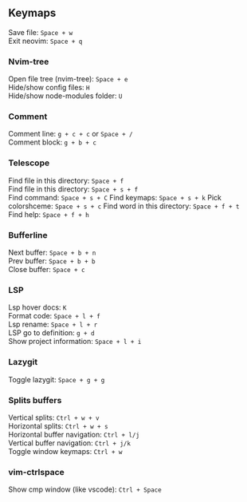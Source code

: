 ## Keymaps

Save file: `Space + w`</br>
Exit neovim: `Space + q`

### Nvim-tree

Open file tree (nvim-tree): `Space + e`</br>
Hide/show config files: `H`</br>
Hide/show node-modules folder: `U`

### Comment

Comment line: `g + c + c` or `Space + /`</br>
Comment block: `g + b + c`

### Telescope

Find file in this directory: `Space + f`</br>
Find file in this directory: `Space + s + f`</br>
Find command: `Space + s + C`
Find keymaps: `Space + s + k`
Pick colorshceme: `Space + s + c`
Find word in this directory: `Space + f + t`</br>
Find help: `Space + f + h`

### Bufferline

Next buffer: `Space + b + n`</br>
Prev buffer: `Space + b + b`</br>
Close buffer: `Space + c`

### LSP

Lsp hover docs: `K`</br>
Format code: `Space + l + f`</br>
Lsp rename: `Space + l + r` </br>
LSP go to definition: `g + d` </br>
Show project information: `Space + l + i` </br>

### Lazygit

Toggle lazygit: `Space + g + g`</br>

### Splits buffers

Vertical splits: `Ctrl + w + v`</br>
Horizontal splits: `Ctrl + w + s`</br>
Horizontal buffer navigation: `Ctrl + l/j`</br>
Vertical buffer navigation: `Ctrl + j/k`</br>
Toggle window keymaps: `Ctrl + w`</br>

### vim-ctrlspace

Show cmp window (like vscode): `Ctrl + Space`
